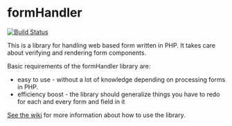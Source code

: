 formHandler
===========

[![Build Status](https://travis-ci.org/METANETAG/formHandler.svg)](https://travis-ci.org/METANETAG/formHandler)

This is a library for handling web based form written in PHP. It takes care about verifying and rendering form components.

Basic requirements of the formHandler library are:

* easy to use - without a lot of knowledge depending on processing forms in PHP.
* efficiency boost - the library should generalize things you have to redo for each and every form and field in it

[See the wiki](http://github.com/METANETAG/formHandler/wiki) for more information about how to use the library.